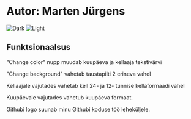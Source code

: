 <h1> Autor: <b>Marten Jürgens</b> </h1>

![Dark](https://i.imgur.com/fACJ6SO.png)
![Light](https://i.imgur.com/h9TzLug.png)

<h2>Funktsionaalsus</h2>

"Change color" nupp muudab kuupäeva ja kellaaja tekstivärvi

"Change background" vahetab taustapilti 2 erineva vahel

Kellaajale vajutades vahetab kell 24- ja 12- tunnise kellaformaadi vahel

Kuupäevale vajutades vahetub kuupäeva formaat.

Githubi logo suunab minu Githubi koduse töö leheküljele.
